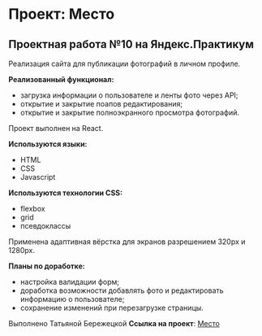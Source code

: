 # Проект: Место

## Проектная работа №10 на Яндекс.Практикум
Реализация сайта для публикации фотографий в личном профиле.

**Реализованный функционал:**
* загрузка информации о пользователе и ленты фото через API;
* открытие и закрытие поапов редактирования;
* открытие и закрытие полноэкранного просмотра фотографий.

Проект выполнен на React.

**Используются языки:**
* HTML
* CSS 
* Javascript

**Используются технологии CSS:**
* flexbox
* grid
* псевдоклассы

Применена адаптивная вёрстка для экранов разрешением 320px и 1280px. 

**Планы по доработке:**
* настройка валидации форм;
* доработка возможности добавлять фото и редактировать информацию о пользователе;
* сохранение изменений при перезагрузке страницы.

Выполнено Татьяной Бережецкой
**Ссылка на проект**: [Место](https://tatianaberezhetska.github.io/mesto)